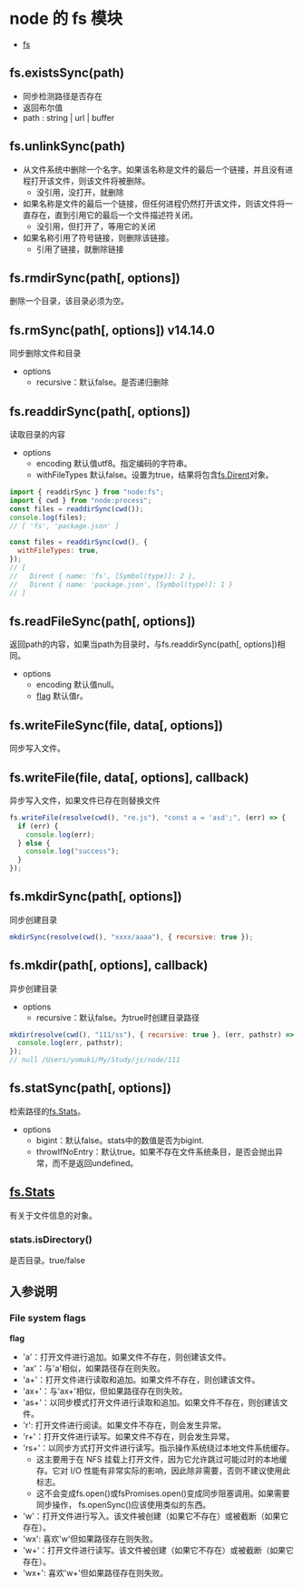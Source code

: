 <!--
 * @Desc: 
 * @Author: 曾茹菁
 * @Date: 2022-08-29 14:12:02
 * @LastEditors: 曾茹菁
 * @LastEditTime: 2022-08-29 16:44:29
-->
# node 的 fs 模块
- [fs](https://nodejs.org/dist/latest-v18.x/docs/api/fs.html)
## fs.existsSync(path)
- 同步检测路径是否存在
- 返回布尔值
- path : string | url | buffer
## fs.unlinkSync(path)
- 从文件系统中删除一个名字。如果该名称是文件的最后一个链接，并且没有进程打开该文件，则该文件将被删除。
  - 没引用，没打开，就删除
- 如果名称是文件的最后一个链接，但任何进程仍然打开该文件，则该文件将一直存在，直到引用它的最后一个文件描述符关闭。
  - 没引用，但打开了，等用它的关闭
- 如果名称引用了符号链接，则删除该链接。
  - 引用了链接，就删除链接
## fs.rmdirSync(path[, options])
删除一个目录，该目录必须为空。
## fs.rmSync(path[, options]) v14.14.0
同步删除文件和目录
- options   
  - recursive：默认false。是否递归删除
## fs.readdirSync(path[, options])
读取目录的内容
- options
  - encoding 默认值utf8。指定编码的字符串。
  - withFileTypes 默认false。设置为true，结果将包含[fs.Dirent](https://nodejs.org/dist/latest-v18.x/docs/api/fs.html#class-fsdirent)对象。
```js
import { readdirSync } from "node:fs";
import { cwd } from "node:process";
const files = readdirSync(cwd());
console.log(files);
// [ 'fs', 'package.json' ]

const files = readdirSync(cwd(), {
  withFileTypes: true,
});
// [
//   Dirent { name: 'fs', [Symbol(type)]: 2 },
//   Dirent { name: 'package.json', [Symbol(type)]: 1 }
// ]
```
## fs.readFileSync(path[, options])
返回path的内容，如果当path为目录时，与fs.readdirSync(path[, options])相同。
- options 
  - encoding 默认值null。
  - [flag](https://nodejs.org/dist/latest-v18.x/docs/api/fs.html#file-system-flags) 默认值r。
## fs.writeFileSync(file, data[, options])
同步写入文件。
## fs.writeFile(file, data[, options], callback)
异步写入文件，如果文件已存在则替换文件
```js
fs.writeFile(resolve(cwd(), "re.js"), "const a = 'asd';", (err) => {
  if (err) {
    console.log(err);
  } else {
    console.log("success");
  }
});
```
## fs.mkdirSync(path[, options])
同步创建目录
```js
mkdirSync(resolve(cwd(), "xxxx/aaaa"), { recursive: true });
```
## fs.mkdir(path[, options], callback)
异步创建目录
- options
  - recursive：默认false。为true时创建目录路径
```js
mkdir(resolve(cwd(), "111/ss"), { recursive: true }, (err, pathstr) => {
  console.log(err, pathstr);
});
// null /Users/yomuki/My/Study/js/node/111
```
## fs.statSync(path[, options])
检索路径的[fs.Stats](https://nodejs.org/dist/latest-v18.x/docs/api/fs.html#class-fsstats)。
- options
  - bigint：默认false。stats中的数值是否为bigint.
  - throwIfNoEntry：默认true。如果不存在文件系统条目，是否会抛出异常，而不是返回undefined。
## [fs.Stats](https://nodejs.org/dist/latest-v18.x/docs/api/fs.html#class-fsstats)
有关于文件信息的对象。
### stats.isDirectory()
是否目录。true/false

## 入参说明
### File system flags
**flag**
- 'a'：打开文件进行追加。如果文件不存在，则创建该文件。
- 'ax'：与'a'相似，如果路径存在则失败。
- 'a+'：打开文件进行读取和追加。如果文件不存在，则创建该文件。
- 'ax+'：与'ax+'相似，但如果路径存在则失败。
- 'as+'：以同步模式打开文件进行读取和追加。如果文件不存在，则创建该文件。
- 'r': 打开文件进行阅读。如果文件不存在，则会发生异常。
- 'r+'：打开文件进行读写。如果文件不存在，则会发生异常。
- 'rs+'：以同步方式打开文件进行读写。指示操作系统绕过本地文件系统缓存。
  - 这主要用于在 NFS 挂载上打开文件，因为它允许跳过可能过时的本地缓存。它对 I/O 性能有非常实际的影响，因此除非需要，否则不建议使用此标志。
  - 这不会变成fs.open()或fsPromises.open()变成同步阻塞调用。如果需要同步操作， fs.openSync()应该使用类似的东西。
- 'w'：打开文件进行写入。该文件被创建（如果它不存在）或被截断（如果它存在）。
- 'wx': 喜欢'w'但如果路径存在则失败。
- 'w+'：打开文件进行读写。该文件被创建（如果它不存在）或被截断（如果它存在）。
- 'wx+': 喜欢'w+'但如果路径存在则失败。
